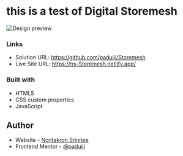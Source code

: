 # this is a test of Digital Storemesh

![Design preview](./images/375px.jpg)

### Links

- Solution URL: https://github.com/paduiii/Storemesh
- Live Site URL: https://ns-Storemesh.netlify.app/

### Built with

- HTML5
- CSS custom properties
- JavaScript

## Author

- Website - [Nontakron Srinitee](https://github.com/paduiii)
- Frontend Mentor - [@paduiii](https://www.frontendmentor.io/profile/paduiii)